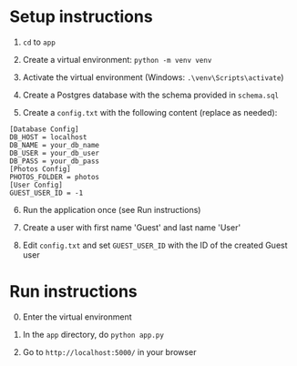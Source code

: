 # Setup instructions

1. `cd` to `app`

2. Create a virtual environment: `python -m venv venv`

3. Activate the virtual environment (Windows: `.\venv\Scripts\activate`)

4. Create a Postgres database with the schema provided in `schema.sql`

5. Create a `config.txt` with the following content (replace as needed):

```
[Database Config]
DB_HOST = localhost
DB_NAME = your_db_name
DB_USER = your_db_user
DB_PASS = your_db_pass
[Photos Config]
PHOTOS_FOLDER = photos
[User Config]
GUEST_USER_ID = -1
```

6. Run the application once (see Run instructions)

7. Create a user with first name 'Guest' and last name 'User'

8. Edit `config.txt` and set `GUEST_USER_ID` with the ID of the created Guest user

# Run instructions

0. Enter the virtual environment

1. In the `app` directory, do `python app.py`

2. Go to `http://localhost:5000/` in your browser
